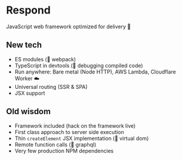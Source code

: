 # Respond

JavaScript web framework optimized for delivery 🚚

## New tech

- ES modules (🚫 webpack)
- TypeScript in devtools (🚫 debugging compiled code)
- Run anywhere: Bare metal (Node HTTP), AWS Lambda, Cloudflare Worker ☁️
- Universal routing (SSR & SPA)
- JSX support

## Old wisdom

- Framework included (hack on the framework live)
- First class approach to server side execution
- Thin `createElement` JSX implementation (🚫 virtual dom)
- Remote function calls (🚫 graphql)
- Very few production NPM dependencies
